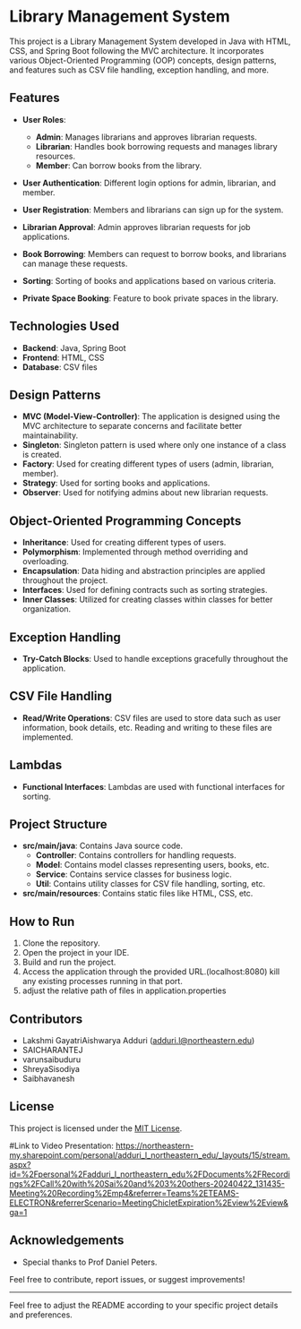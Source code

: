 # Library Management System

This project is a Library Management System developed in Java with HTML, CSS, and Spring Boot following the MVC architecture. It incorporates various Object-Oriented Programming (OOP) concepts, design patterns, and features such as CSV file handling, exception handling, and more.

## Features

- **User Roles**: 
    - **Admin**: Manages librarians and approves librarian requests.
    - **Librarian**: Handles book borrowing requests and manages library resources.
    - **Member**: Can borrow books from the library.

- **User Authentication**: Different login options for admin, librarian, and member.

- **User Registration**: Members and librarians can sign up for the system.

- **Librarian Approval**: Admin approves librarian requests for job applications.

- **Book Borrowing**: Members can request to borrow books, and librarians can manage these requests.

- **Sorting**: Sorting of books and applications based on various criteria.

- **Private Space Booking**: Feature to book private spaces in the library.

## Technologies Used

- **Backend**: Java, Spring Boot
- **Frontend**: HTML, CSS
- **Database**: CSV files

## Design Patterns

- **MVC (Model-View-Controller)**: The application is designed using the MVC architecture to separate concerns and facilitate better maintainability.
- **Singleton**: Singleton pattern is used where only one instance of a class is created.
- **Factory**: Used for creating different types of users (admin, librarian, member).
- **Strategy**: Used for sorting books and applications.
- **Observer**: Used for notifying admins about new librarian requests.

## Object-Oriented Programming Concepts

- **Inheritance**: Used for creating different types of users.
- **Polymorphism**: Implemented through method overriding and overloading.
- **Encapsulation**: Data hiding and abstraction principles are applied throughout the project.
- **Interfaces**: Used for defining contracts such as sorting strategies.
- **Inner Classes**: Utilized for creating classes within classes for better organization.

## Exception Handling

- **Try-Catch Blocks**: Used to handle exceptions gracefully throughout the application.

## CSV File Handling

- **Read/Write Operations**: CSV files are used to store data such as user information, book details, etc. Reading and writing to these files are implemented.

## Lambdas

- **Functional Interfaces**: Lambdas are used with functional interfaces for sorting.

## Project Structure

- **src/main/java**: Contains Java source code.
    - **Controller**: Contains controllers for handling requests.
    - **Model**: Contains model classes representing users, books, etc.
    - **Service**: Contains service classes for business logic.
    - **Util**: Contains utility classes for CSV file handling, sorting, etc.
- **src/main/resources**: Contains static files like HTML, CSS, etc.

## How to Run

1. Clone the repository.
2. Open the project in your IDE.
3. Build and run the project.
4. Access the application through the provided URL.(localhost:8080) kill any existing processes running in that port. 
5. adjust the relative path of files in application.properties

## Contributors

- Lakshmi GayatriAishwarya Adduri (adduri.l@northeastern.edu)
- SAICHARANTEJ
- varunsaibuduru
- ShreyaSisodiya
- Saibhavanesh

## License

This project is licensed under the [MIT License](LICENSE).

#Link to Video Presentation: https://northeastern-my.sharepoint.com/personal/adduri_l_northeastern_edu/_layouts/15/stream.aspx?id=%2Fpersonal%2Fadduri_l_northeastern_edu%2FDocuments%2FRecordings%2FCall%20with%20Sai%20and%203%20others-20240422_131435-Meeting%20Recording%2Emp4&referrer=Teams%2ETEAMS-ELECTRON&referrerScenario=MeetingChicletExpiration%2Eview%2Eview&ga=1

## Acknowledgements

- Special thanks to Prof Daniel Peters.

Feel free to contribute, report issues, or suggest improvements!

---

Feel free to adjust the README according to your specific project details and preferences.
